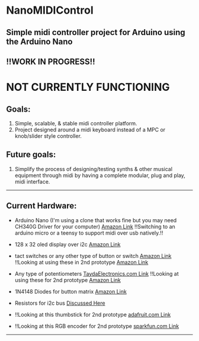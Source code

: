 # NanoMIDIControl
Simple midi controller project for Arduino using the Arduino Nano
---
## !!WORK IN PROGRESS!!
#  NOT CURRENTLY FUNCTIONING


## Goals:
1. Simple, scalable, & stable midi controller platform.
2. Project designed around a midi keyboard instead of a MPC or knob/slider style controller.

## Future goals:
1. Simplify the process of designing/testing synths & other musical equipment through midi by having a complete modular, plug and play, midi interface.

---
## Current Hardware:
- Arduino Nano (I'm using a clone that works fine but you may need CH340G Driver for your computer) [Amazon Link](https://www.amazon.com/LAFVIN-Board-ATmega328P-Micro-Controller-Arduino/dp/B07G99NNXL/ref=sr_1_5?keywords=arduino+nano&qid=1578443246&sr=8-5)
!!Switching to an arduino micro or a teensy to support midi over usb natively.!!

- 128 x 32 oled display over i2c [Amazon Link](https://www.amazon.com/DSD-TECH-OLED-Display-Arduino/dp/B07D9H83R4/ref=sr_1_2?keywords=128x32&qid=1578443622&sr=8-2)

- tact switches or any other type of button or switch [Amazon Link](https://www.amazon.com/DAOKI-Miniature-Momentary-Tactile-Quality/dp/B01CGMP9GY/ref=sxin_2_ac_d_pm?ac_md=1-0-VW5kZXIgJDU%3D-ac_d_pm&cv_ct_cx=tact+switch&keywords=tact+switch&pd_rd_i=B01CGMP9GY&pd_rd_r=e06c377b-e856-4177-903d-20aee39197ed&pd_rd_w=rmtZ9&pd_rd_wg=UzxHy&pf_rd_p=709d2064-e546-4799-9e66-b352ea89951f&pf_rd_r=738NWDDKHZ4Y7Q70ZWFE&psc=1&qid=1578442853)
!!Looking at using these in 2nd prototype [Amazon Link](https://www.amazon.com/Adafruit-Soft-Tactile-Button-ADA3101/dp/B01JD3H5RK/ref=sr_1_5?keywords=soft+tact+switch&qid=1579208249&sr=8-5)

- Any type of potentiometers [TaydaElectronics.com Link](https://www.taydaelectronics.com/10k-ohm-linear-taper-potentiometer-round-shaft-pcb-9mm.html)
!!Looking at using these for 2nd prototype [Amazon Link](https://www.sparkfun.com/products/9806)

- 1N4148 Diodes for button matrix [Amazon Link](https://www.amazon.com/100-Pieces-1N4148-Switching-High-Speed/dp/B079KJ91JZ/ref=sr_1_3?crid=2A5PIVKLCQ2GZ&keywords=1n4148+diode&qid=1578445466&sprefix=1N4148%2Caps%2C149&sr=8-3)

- Resistors for i2c bus [Discussed Here](https://electronics.stackexchange.com/questions/1849/is-there-a-correct-resistance-value-for-i2c-pull-up-resistors)

- !!Looking at this thumbstick for 2nd prototype [adafruit.com Link](https://www.adafruit.com/product/2765)

- !!Looking at this RGB encoder for 2nd prototype [sparkfun.com Link](https://www.sparkfun.com/products/15141)
---

